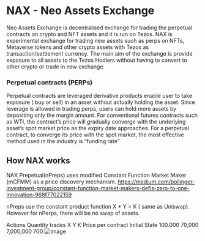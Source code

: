 # NAX - Neo Assets Exchange

Neo Assets Exchange is decentralised exchange for trading the perpetual contracts on crypto and NFT assets and it is run on Tezos.
NAX is experimental exchange for trading new assets such as perps on NFTs, Metaverse tokens and other crypto assets with Tezos as transaction/settlement currency.
The main aim of the exchange is provide exposure to all assets to the Tezos Hodlers without having to convert to other crypto or trade in new exchange.

### Perpetual contracts (PERPs)

Perpetual contracts are leveraged derivative products enable user to take exposure ( buy or sell) in an asset without actually holding the asset.
Since leverage is allowed in trading perps, users can hold more assets by depositing only the margin amount. 
For conventional futures contracts such as WTI, the contract’s price will gradually converge with the underlying asset’s spot market price as the expiry date approaches. For a perpetual contract, to converge its price with the spot market, the most effective method used in the industry is “funding rate”


## How NAX works

NAX Prepetual(nPreps) uses modified Constant Function Market Maker (mCFMM) as a price discovery mechanism. https://medium.com/bollinger-investment-group/constant-function-market-makers-defis-zero-to-one-innovation-968f77022159

nPreps use the constant product function  X * Y = K ( same as Uniswap). However for nPerps, there will be no swap of assets.



Actions	Quantity trades	X	Y	K	Price per contract
Initial State		100.000	 70,000 	 7,000,000 	 700 
![image](https://user-images.githubusercontent.com/33004854/140507310-c437ebdd-3208-4b23-a021-8ea131373994.png)















